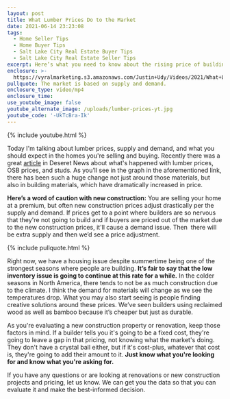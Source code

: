 ```yaml
---
layout: post
title: What Lumber Prices Do to the Market
date: 2021-06-14 23:23:08
tags:
  - Home Seller Tips
  - Home Buyer Tips
  - Salt Lake City Real Estate Buyer Tips
  - Salt Lake City Real Estate Seller Tips
excerpt: Here’s what you need to know about the rising price of building materials.
enclosure: >-
  https://vyralmarketing.s3.amazonaws.com/Justin+Udy/Videos/2021/What+Lumber+Prices+Do+to+the+Market.mp4
pullquote: The market is based on supply and demand.
enclosure_type: video/mp4
enclosure_time:
use_youtube_image: false
youtube_alternate_image: /uploads/lumber-prices-yt.jpg
youtube_code: '-UkTcBra-Ik'
---
```

{% include youtube.html %}

Today I'm talking about lumber prices, supply and demand, and what you should expect in the homes you're selling and buying. Recently there was a great [article](https://www.deseret.com/utah/2021/5/15/22436266/housing-in-the-west-5-staggering-facts-about-utahs-hot-home-market) in Deseret News about what's happened with lumber prices, OSB prices, and studs. As you’ll see in the graph in the aforementioned link, there has been such a huge change not just around those materials, but also in building materials, which have dramatically increased in price.

**Here’s a word of caution with new construction:** You are selling your home at a premium, but often new construction prices adjust drastically per the supply and demand. If prices get to a point where builders are so nervous that they're not going to build and if buyers are priced out of the market due to the new construction prices, it'll cause a demand issue. Then&nbsp; there will be extra supply and then we’d see a price adjustment.

{% include pullquote.html %}

Right now, we have a housing issue despite summertime being one of the strongest seasons where people are building. **It’s fair to say that the low inventory issue is going to continue at this rate for a while.** In the colder seasons in North America, there tends to not be as much construction due to the climate. I think the demand for materials will change as we see the temperatures drop. What you may also start seeing is people finding creative solutions around these prices. We’ve seen builders using reclaimed wood as well as bamboo because it’s cheaper but just as durable.

As you're evaluating a new construction property or renovation, keep those factors in mind. If a builder tells you it's going to be a fixed cost, they're going to leave a gap in that pricing, not knowing what the market's doing. They don't have a crystal ball either, but if it's cost-plus, whatever that cost is, they're going to add their amount to it. **Just know what you're looking for and know what you're asking for.**

If you have any questions or are looking at renovations or new construction projects and pricing, let us know. We can get you the data so that you can evaluate it and make the best-informed decision.
